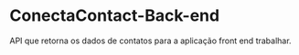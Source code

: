 # ConectaContact-Back-end
API que retorna os dados de contatos para a aplicação front end trabalhar.
